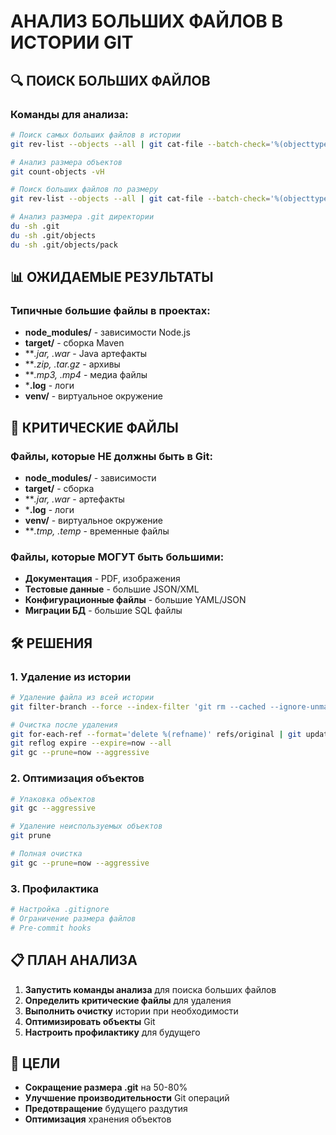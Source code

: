 # АНАЛИЗ БОЛЬШИХ ФАЙЛОВ В ИСТОРИИ GIT

## 🔍 ПОИСК БОЛЬШИХ ФАЙЛОВ

### Команды для анализа:

```bash
# Поиск самых больших файлов в истории
git rev-list --objects --all | git cat-file --batch-check='%(objecttype) %(objectname) %(objectsize) %(rest)' | sed -n 's/^blob //p' | sort --numeric-sort --key=2 | tail -10

# Анализ размера объектов
git count-objects -vH

# Поиск больших файлов по размеру
git rev-list --objects --all | git cat-file --batch-check='%(objecttype) %(objectname) %(objectsize) %(rest)' | awk '/^blob/ {print substr($0,6)}' | sort -k2nr | head -10

# Анализ размера .git директории
du -sh .git
du -sh .git/objects
du -sh .git/objects/pack
```

## 📊 ОЖИДАЕМЫЕ РЕЗУЛЬТАТЫ

### Типичные большие файлы в проектах:
- **node_modules/** - зависимости Node.js
- **target/** - сборка Maven
- ***.jar, *.war** - Java артефакты
- ***.zip, *.tar.gz** - архивы
- ***.mp3, *.mp4** - медиа файлы
- ***.log** - логи
- **venv/** - виртуальное окружение

## 🚨 КРИТИЧЕСКИЕ ФАЙЛЫ

### Файлы, которые НЕ должны быть в Git:
- **node_modules/** - зависимости
- **target/** - сборка
- ***.jar, *.war** - артефакты
- ***.log** - логи
- **venv/** - виртуальное окружение
- ***.tmp, *.temp** - временные файлы

### Файлы, которые МОГУТ быть большими:
- **Документация** - PDF, изображения
- **Тестовые данные** - большие JSON/XML
- **Конфигурационные файлы** - большие YAML/JSON
- **Миграции БД** - большие SQL файлы

## 🛠️ РЕШЕНИЯ

### 1. Удаление из истории
```bash
# Удаление файла из всей истории
git filter-branch --force --index-filter 'git rm --cached --ignore-unmatch PATH_TO_FILE' --prune-empty --tag-name-filter cat -- --all

# Очистка после удаления
git for-each-ref --format='delete %(refname)' refs/original | git update-ref --stdin
git reflog expire --expire=now --all
git gc --prune=now --aggressive
```

### 2. Оптимизация объектов
```bash
# Упаковка объектов
git gc --aggressive

# Удаление неиспользуемых объектов
git prune

# Полная очистка
git gc --prune=now --aggressive
```

### 3. Профилактика
```bash
# Настройка .gitignore
# Ограничение размера файлов
# Pre-commit hooks
```

## 📋 ПЛАН АНАЛИЗА

1. **Запустить команды анализа** для поиска больших файлов
2. **Определить критические файлы** для удаления
3. **Выполнить очистку** истории при необходимости
4. **Оптимизировать объекты** Git
5. **Настроить профилактику** для будущего

## 🎯 ЦЕЛИ

- **Сокращение размера .git** на 50-80%
- **Улучшение производительности** Git операций
- **Предотвращение** будущего раздутия
- **Оптимизация** хранения объектов